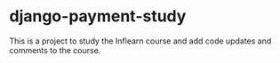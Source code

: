 # django-payment-study
This is a project to study the Inflearn course and add code updates and comments to the course.
